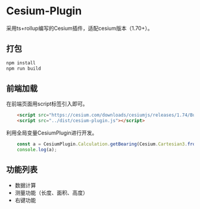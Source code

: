 # Cesium-Plugin

采用ts+rollup编写的Cesium插件，适配cesium版本（1.70+）。

## 打包

```bash
npm install
npm run build
```

## 前端加载

在前端页面用script标签引入即可。

```html
    <script src="https://cesium.com/downloads/cesiumjs/releases/1.74/Build/Cesium/Cesium.js"></script>
    <script src="../dist/cesium-plugin.js"></script>
```

利用全局变量CesiumPlugin进行开发。

```javascript
    const a = CesiumPlugin.Calculation.getBearing(Cesium.Cartesian3.fromDegrees(112, 34), Cesium.Cartesian3.fromDegrees(112, 38));
    console.log(a);
```

## 功能列表

- 数据计算
- 测量功能（长度、面积、高度）
- 右键功能 
